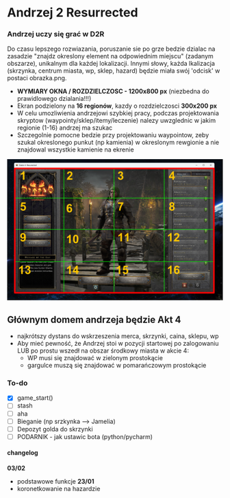 # Andrzej 2 Resurrected
### Andrzej uczy się grać w D2R

Do czasu lepszego rozwiazania, poruszanie sie po grze bedzie dzialac na zasadzie "znajdz okreslony element na odpowiednim miejscu" (zadanym obszarze), unikalnym dla każdej lokalizacji. Innymi słowy, każda lkalizacja (skrzynka, centrum miasta, wp, sklep, hazard) będzie miała swój 'odcisk' w postaci obrazka.png.
- **WYMIARY OKNA / ROZDZIELCZOSC - 1200x800 px** (niezbedna do prawidlowego dzialania!!!)
- Ekran podzielony na **16 regionów**, kazdy o rozdzielczosci **300x200 px**
- W celu umozliwienia andrzejowi szybkiej pracy, podczas projektowania skryptow (waypointy/sklep/itemy/leczenie) nalezy uwzglednic w jakim regionie (1-16) andrzej ma szukac
- Szczegolnie pomocne bedzie przy projektowaniu waypointow, zeby szukal okreslonego punkut (np kamienia) w okreslonym rewgionie a nie znajdowal wszystkie kamienie na ekrenie

 
![](src/img/setup_16regions.png)

## Głównym domem andrzeja będzie Akt 4
- najkrótszy dystans do wskrzeszenia merca, skrzynki, caina, sklepu, wp
- Aby mieć pewność, że Andrzej stoi w pozycji startowej po zalogowaniu LUB po prostu wszedł na obszar środkowy miasta w akcie 4:
    - WP musi się znajdować w zielonym prostokącie
    - gargulce muszą się znajdować w pomarańczowym prostokącie


### To-do
- [x] game_start()
- [ ] stash
- [ ] aha
- [ ] Bieganie (np srzkynka --> Jamelia)
- [ ] Depozyt golda do skrzynki
- [ ] PODARNIK - jak ustawic bota (python/pycharm)

#### changelog
**03/02**
- podstawowe funkcje
**23/01**
- koronetkowanie na hazardzie 
